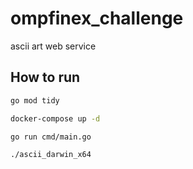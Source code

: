 # ompfinex_challenge

ascii art web service

## How to run

```bash
go mod tidy 
```

```bash
docker-compose up -d
```

```bash
go run cmd/main.go
```

```bash
./ascii_darwin_x64
```